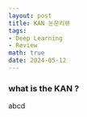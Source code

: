 ```yaml
---
layout: post
title: KAN 논문리뷰
tags: 
- Deep Learning
- Review
math: true
date: 2024-05-12
---
```


### what is the KAN ?

abcd